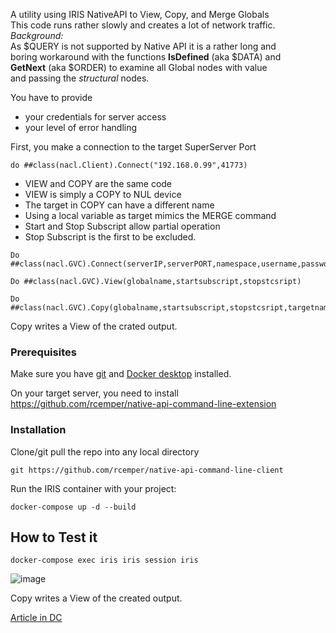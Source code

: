 A utility using IRIS NativeAPI to View, Copy, and Merge Globals    
This code runs rather slowly and creates a lot of network traffic.   
*Background:*      
As $QUERY is not supported by Native API  it is a rather long and     
boring workaround with the functions **IsDefined** (aka $DATA) and       
**GetNext** (aka $ORDER) to examine all Global nodes with value   
and passing the *structural* nodes.     

You have to provide   
- your credentials for server access    
- your level of error handling   
    
First, you make a connection to the target SuperServer Port   
    
````   
do ##class(nacl.Client).Connect("192.168.0.99",41773)   
````    
- VIEW and COPY are the same code   
- VIEW is simply a COPY to NUL device    
- The target in COPY can have a different name   
- Using a local variable as target mimics the MERGE command    
- Start and Stop Subscript allow partial operation    
- Stop Subscript is the first to be excluded.    

````   
Do ##class(nacl.GVC).Connect(serverIP,serverPORT,namespace,username,password)    

Do ##class(nacl.GVC).View(globalname,startsubscript,stopstcsript)    

Do ##class(nacl.GVC).Copy(globalname,startsubscript,stopstcsript,targetname)    
````
Copy writes a View of the crated output.    

### Prerequisites
Make sure you have [git](https://git-scm.com/book/en/v2/Getting-Started-Installing-Git) and [Docker desktop](https://www.docker.com/products/docker-desktop) installed.    

On your target server, you need to install    
https://github.com/rcemper/native-api-command-line-extension    

### Installation   
Clone/git pull the repo into any local directory  

````    
git https://github.com/rcemper/native-api-command-line-client    
````    
   
Run the IRIS container with your project:   

````
docker-compose up -d --build    
````
## How to Test it    
````
docker-compose exec iris iris session iris
````
![image](https://github.com/rcemper/native-api-global-view-and-copy/blob/ca8282b2a14da37623c3c29ce7b1ce6f1ad4d22b/GVC.JPG)
   
Copy writes a View of the created output.       
  
[Article in DC](https://community.intersystems.com/post/remote-global-listing-using-nativeapi-objectscript-1)
  
        
